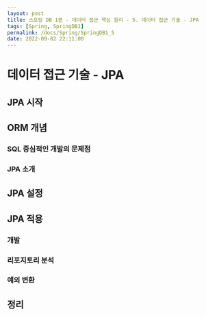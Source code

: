 ```yaml
---
layout: post
title: 스프링 DB 1편 - 데이터 접근 핵심 원리 - 5. 데이터 접근 기술 - JPA
tags: [Spring, SpringDB1]
permalink: /docs/Spring/SpringDB1_5
date: 2022-09-02 22:11:00
---
```

# 데이터 접근 기술 - JPA

## JPA 시작
## ORM 개념
### SQL 중심적인 개발의 문제점
### JPA 소개
## JPA 설정
## JPA 적용
### 개발
### 리포지토리 분석
### 예외 변환
## 정리
